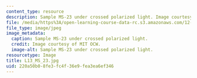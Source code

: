 ```yaml
---
content_type: resource
description: Sample MS-23 under crossed polarized light. Image courtesy of MIT OCW.
file: /media/https%3A/open-learning-course-data-rc.s3.amazonaws.com/12-109-petrology-fall-2005/220a50b08fe3fc4f36e9fea3ea6ef346_L13_MS_23.jpg
file_type: image/jpeg
image_metadata:
  caption: Sample MS-23 under crossed polarized light.
  credit: Image courtesy of MIT OCW.
  image-alt: Sample MS-23 under crossed polarized light.
resourcetype: Image
title: L13_MS_23.jpg
uid: 220a50b0-8fe3-fc4f-36e9-fea3ea6ef346
---
```

